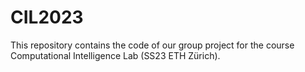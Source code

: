 # CIL2023
This repository contains the code of our group project for the course Computational Intelligence Lab (SS23 ETH Zürich).
